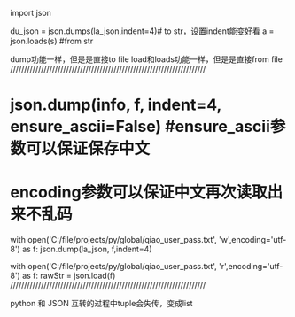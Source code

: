 import json

du_json = json.dumps(la_json,indent=4)# to str，设置indent能变好看
a = json.loads(s) #from str

dump功能一样，但是是直接to file
load和loads功能一样，但是是直接from file
//////////////////////////////////////////////////////////////////////


# json.dump(info, f, indent=4, ensure_ascii=False) #ensure_ascii参数可以保证保存中文
# encoding参数可以保证中文再次读取出来不乱码
with open('C:/file/projects/py/global/qiao_user_pass.txt', 'w',encoding='utf-8') as f:
    json.dump(la_json, f,indent=4)

with open('C:/file/projects/py/global/qiao_user_pass.txt', 'r',encoding='utf-8') as f:
    rawStr = json.load(f)
//////////////////////////////////////////////////////////////////////

python 和 JSON 互转的过程中tuple会失传，变成list
